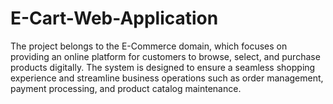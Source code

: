 # E-Cart-Web-Application
The project belongs to the E-Commerce domain, which focuses on providing an online platform for customers to browse, select, and purchase products digitally. The system is designed to ensure a seamless shopping experience and streamline business operations such as order management, payment processing, and product catalog maintenance.
